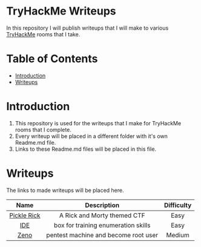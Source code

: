 # TryHackMe Writeups
In this repository I will publish writeups that I will make to various [TryHackMe](https://tryhackme.com/) rooms that I take.

Table of Contents
=================
* [Introduction](#Introduction)
* [Writeups](#Writeups)

# Introduction

1. This repository is used for the writeups that I make for TryHackMe rooms that I complete.
2. Every writeup will be placed in a different folder with it's own Readme.md file.
3. Links to these Readme.md files will be placed in this file.

# Writeups

The links to made writeups will be placed here.

|							Name							  |				Description			   | Difficulty |
|:-----------------------------------------------------------:|:----------------------------------:|:----------:|
|[Pickle Rick](/Pickle_Rick/README.md)						  |A Rick and Morty themed CTF		   |	Easy	|
|[IDE](IDE/d03363f06940a799d223f193a2ee6c12db9e597d/README.md)|box for training enumeration skills |	Easy	|
|[Zeno](/Zeno/README.md)									  |pentest machine and become root user|	Medium	|
